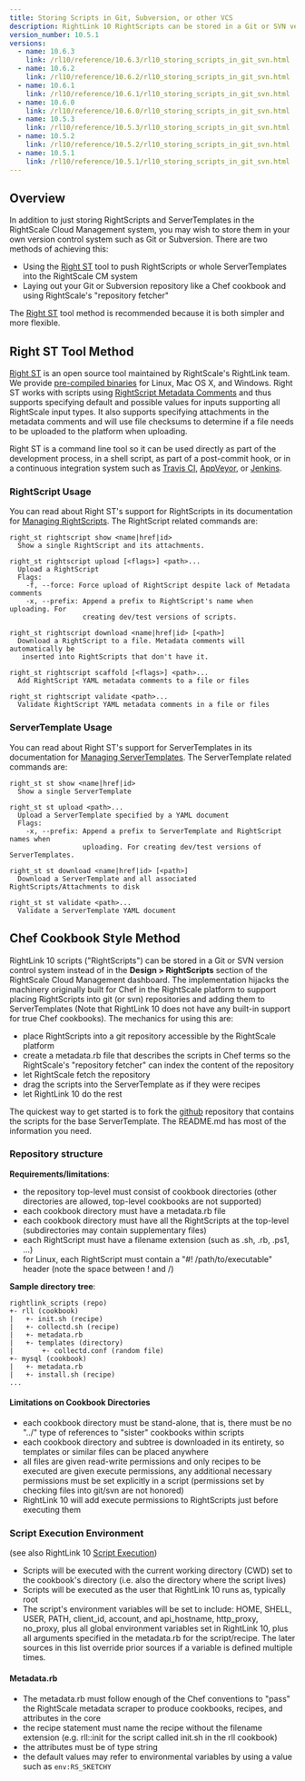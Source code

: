 ```yaml
---
title: Storing Scripts in Git, Subversion, or other VCS
description: RightLink 10 RightScripts can be stored in a Git or SVN version control system instead of in the Design > RightScripts section of the RightScale Cloud Management Dashboard.
version_number: 10.5.1
versions:
  - name: 10.6.3
    link: /rl10/reference/10.6.3/rl10_storing_scripts_in_git_svn.html
  - name: 10.6.2
    link: /rl10/reference/10.6.2/rl10_storing_scripts_in_git_svn.html
  - name: 10.6.1
    link: /rl10/reference/10.6.1/rl10_storing_scripts_in_git_svn.html
  - name: 10.6.0
    link: /rl10/reference/10.6.0/rl10_storing_scripts_in_git_svn.html
  - name: 10.5.3
    link: /rl10/reference/10.5.3/rl10_storing_scripts_in_git_svn.html
  - name: 10.5.2
    link: /rl10/reference/10.5.2/rl10_storing_scripts_in_git_svn.html
  - name: 10.5.1
    link: /rl10/reference/10.5.1/rl10_storing_scripts_in_git_svn.html
---
```


## Overview

In addition to just storing RightScripts and ServerTemplates in the RightScale Cloud Management system, you may wish to
store them in your own version control system such as Git or Subversion. There are two methods of achieving this:

* Using the [Right ST] tool to push RightScripts or whole ServerTemplates into the RightScale CM system
* Laying out your Git or Subversion repository like a Chef cookbook and using RightScale's "repository fetcher"

The [Right ST] tool method is recommended because it is both simpler and more flexible.

[Right ST]: https://github.com/rightscale/right_st

## Right ST Tool Method

[Right ST] is an open source tool maintained by RightScale's RightLink team. We provide [pre-compiled binaries] for
Linux, Mac OS X, and Windows. Right ST works with scripts using [RightScript Metadata Comments] and thus supports
specifying default and possible values for inputs supporting all RightScale input types. It also supports specifying
attachments in the metadata comments and will use file checksums to determine if a file needs to be uploaded to the
platform when uploading.

Right ST is a command line tool so it can be used directly as part of the development process, in a shell script, as
part of a post-commit hook, or in a continuous integration system such as [Travis CI], [AppVeyor], or [Jenkins].

[Travis CI]: https://travis-ci.org/
[AppVeyor]: https://www.appveyor.com/
[Jenkins]: https://jenkins-ci.org/

### RightScript Usage

You can read about Right ST's support for RightScripts in its documentation for [Managing RightScripts]. The RightScript
related commands are:

[Managing RightScripts]: https://github.com/rightscale/right_st#managing-rightscripts

```
right_st rightscript show <name|href|id>
  Show a single RightScript and its attachments.

right_st rightscript upload [<flags>] <path>...
  Upload a RightScript
  Flags:
    -f, --force: Force upload of RightScript despite lack of Metadata comments
    -x, --prefix: Append a prefix to RightScript's name when uploading. For
                  creating dev/test versions of scripts.

right_st rightscript download <name|href|id> [<path>]
  Download a RightScript to a file. Metadata comments will automatically be
   inserted into RightScripts that don't have it.

right_st rightscript scaffold [<flags>] <path>...
  Add RightScript YAML metadata comments to a file or files

right_st rightscript validate <path>...
  Validate RightScript YAML metadata comments in a file or files
```

### ServerTemplate Usage

You can read about Right ST's support for ServerTemplates in its documentation for [Managing ServerTemplates]. The
ServerTemplate related commands are:

[Managing ServerTemplates]: https://github.com/rightscale/right_st#managing-servertemplates

```
right_st st show <name|href|id>
  Show a single ServerTemplate

right_st st upload <path>...
  Upload a ServerTemplate specified by a YAML document
  Flags:
    -x, --prefix: Append a prefix to ServerTemplate and RightScript names when
                  uploading. For creating dev/test versions of ServerTemplates.

right_st st download <name|href|id> [<path>]
  Download a ServerTemplate and all associated RightScripts/Attachments to disk

right_st st validate <path>...
  Validate a ServerTemplate YAML document
```

[pre-compiled binaries]: https://github.com/rightscale/right_st#installation
[RightScript Metadata Comments]: /cm/dashboard/design/rightscripts/rightscripts_metadata_comments.html

## Chef Cookbook Style Method

RightLink 10 scripts ("RightScripts") can be stored in a Git or SVN version control system instead of in the **Design > RightScripts** section of the RightScale Cloud Management dashboard. The implementation hijacks the machinery originally built for Chef in the RightScale platform to support placing RightScripts into git (or svn) repositories and adding them to ServerTemplates (Note that RightLink 10 does not have any built-in support for true Chef cookbooks). The mechanics for using this are:

* place RightScripts into a git repository accessible by the RightScale platform
* create a metadata.rb file that describes the scripts in Chef terms so the RightScale's "repository fetcher" can index the content of the repository
* let RightScale fetch the repository
* drag the scripts into the ServerTemplate as if they were recipes
* let RightLink 10 do the rest

The quickest way to get started is to fork the [github](https://github.com/rightscale/rightlink_scripts) repository that contains the scripts for the base ServerTemplate. The README.md has most of the information you need.

### Repository structure

**Requirements/limitations**:

* the repository top-level must consist of cookbook directories (other directories are allowed, top-level cookbooks are not supported)
* each cookbook directory must have a metadata.rb file
* each cookbook directory must have all the RightScripts at the top-level (subdirectories may contain supplementary files)
* each RightScript must have a filename extension (such as .sh, .rb, .ps1, ...)
* for Linux, each RightScript must contain a "#! /path/to/executable" header (note the space between ! and /)

**Sample directory tree**:

  ~~~
  rightlink_scripts (repo)
  +- rll (cookbook)
  |   +- init.sh (recipe)
  |   +- collectd.sh (recipe)
  |   +- metadata.rb
  |   +- templates (directory)
  |       +- collectd.conf (random file)
  +- mysql (cookbook)
  |   +- metadata.rb
  |   +- install.sh (recipe)
  ...
  ~~~

#### Limitations on Cookbook Directories

* each cookbook directory must be stand-alone, that is, there must be no "../" type of references to "sister" cookbooks within scripts
* each cookbook directory and subtree is downloaded in its entirety, so templates or similar files can be placed anywhere
* all files are given read-write permissions and only recipes to be executed are given execute permissions, any additional necessary permissions must be set explicitly in a script (permissions set by checking files into git/svn are not honored)
* RightLink 10 will add execute permissions to RightScripts just before executing them

### Script Execution Environment

(see also RightLink 10 [Script Execution](rl10_script_execution.html))

* Scripts will be executed with the current working directory (CWD) set to the cookbook's directory (i.e. also the directory where the script lives)
* Scripts will be executed as the user that RightLink 10 runs as, typically root
* The script's environment variables will be set to include: HOME, SHELL, USER, PATH, client_id, account, and api_hostname, http_proxy, no_proxy, plus all global environment variables set in RightLink 10, plus all arguments specified in the metadata.rb for the script/recipe. The later sources in this list override prior sources if a variable is defined multiple times.

#### Metadata.rb

* The metadata.rb must follow enough of the Chef conventions to "pass" the RightScale metadata scraper to produce cookbooks, recipes, and attributes in the core
* the recipe statement must name the recipe without the filename extension (e.g. rll::init for the script called init.sh in the rll cookbook)
* the attributes must be of type string
* the default values may refer to environmental variables by using a value such as `env:RS_SKETCHY`
